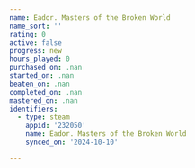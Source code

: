 ```yaml
---
name: Eador. Masters of the Broken World
name_sort: ''
rating: 0
active: false
progress: new
hours_played: 0
purchased_on: .nan
started_on: .nan
beaten_on: .nan
completed_on: .nan
mastered_on: .nan
identifiers:
  - type: steam
    appid: '232050'
    name: Eador. Masters of the Broken World
    synced_on: '2024-10-10'

---
```


